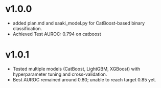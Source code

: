 # v1.0.0
- added plan.md and saaki_model.py for CatBoost-based binary classification.
- Achieved Test AUROC: 0.794 on catboost

# v1.0.1
- Tested multiple models (CatBoost, LightGBM, XGBoost) with hyperparameter tuning and cross-validation.
- Best AUROC remained around 0.80; unable to reach target 0.85 yet.
